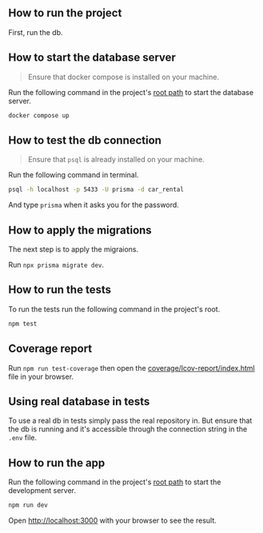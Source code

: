 ## How to run the project

First, run the db.

## How to start the database server

> Ensure that docker compose is installed on your machine.

Run the following command in the project's [root path](./) to start the database server.
```bash
docker compose up
```
## How to test the db connection

> Ensure that `psql` is already installed on your machine.

Run the following command in terminal.
```bash
psql -h localhost -p 5433 -U prisma -d car_rental
```
And type `prisma` when it asks you for the password.

## How to apply the migrations
The next step is to apply the migraions.

Run `npx prisma migrate dev`.

## How to run the tests
To run the tests run the following command in the project's root.
```bash
npm test
```

## Coverage report
Run `npm run test-coverage` then open the [coverage/lcov-report/index.html](./coverage/lcov-report/index.html) file in your browser.

## Using real database in tests
To use a real db in tests simply pass the real repository in. But ensure that the db is running and it's accessible through the connection string in the `.env` file.


## How to run the app

Run the following command in the project's [root path](./) to start the development server.
```bash
npm run dev
```

Open [http://localhost:3000](http://localhost:3000) with your browser to see the result.